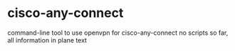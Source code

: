 # cisco-any-connect
command-line tool to use openvpn for cisco-any-connect
no scripts so far, all information in plane text
